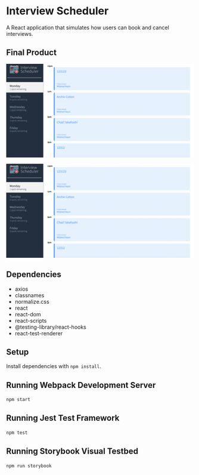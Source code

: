 # Interview Scheduler

A React application that simulates how users can book and cancel interviews.

## Final Product

!["Booked Appointments"](https://github.com/GSDhaliwal/scheduler/blob/master/docs/bookedAppointments.png?raw=true)

!["Adding or Editing an Appointment"](https://github.com/GSDhaliwal/scheduler/blob/master/docs/bookedAppointments.png?raw=true)


## Dependencies

- axios
- classnames
- normalize.css
- react
- react-dom
- react-scripts
- @testing-library/react-hooks
- react-test-renderer

## Setup

Install dependencies with `npm install`.

## Running Webpack Development Server

```sh
npm start
```

## Running Jest Test Framework

```sh
npm test
```

## Running Storybook Visual Testbed

```sh
npm run storybook
```
